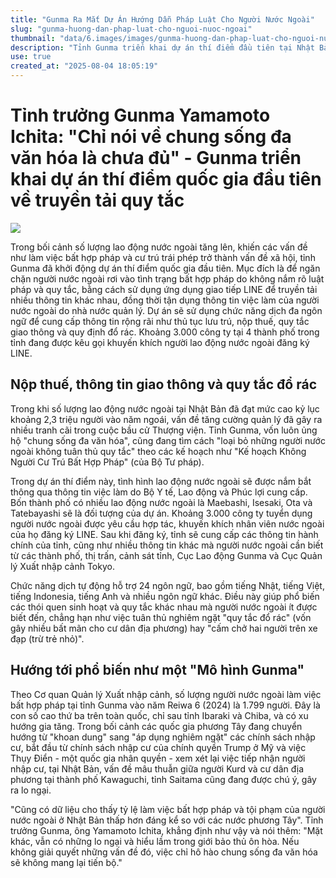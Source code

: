 ```yaml
---
title: "Gunma Ra Mắt Dự Án Hướng Dẫn Pháp Luật Cho Người Nước Ngoài"
slug: "gunma-huong-dan-phap-luat-cho-nguoi-nuoc-ngoai"
thumbnail: "data/6.images/images/gunma-huong-dan-phap-luat-cho-nguoi-nuoc-ngoai.webp"
description: "Tỉnh Gunma triển khai dự án thí điểm đầu tiên tại Nhật Bản, sử dụng ứng dụng LINE để cung cấp thông tin đa ngôn ngữ cho lao động nước ngoài, nhằm ngăn chặn tình trạng vi phạm pháp luật và cư trú bất hợp pháp, hướng tới mô hình chung sống đa văn hóa bền vững."
use: true
created_at: "2025-08-04 18:05:19"
---
```


# Tỉnh trưởng Gunma Yamamoto Ichita: "Chỉ nói về chung sống đa văn hóa là chưa đủ" - Gunma triển khai dự án thí điểm quốc gia đầu tiên về truyền tải quy tắc

![](/images/20250804-00000040-san-000-1-view.webp)

Trong bối cảnh số lượng lao động nước ngoài tăng lên, khiến các vấn đề như làm việc bất hợp pháp và cư trú trái phép trở thành vấn đề xã hội, tỉnh Gunma đã khởi động dự án thí điểm quốc gia đầu tiên. Mục đích là để ngăn chặn người nước ngoài rơi vào tình trạng bất hợp pháp do không nắm rõ luật pháp và quy tắc, bằng cách sử dụng ứng dụng giao tiếp LINE để truyền tải nhiều thông tin khác nhau, đồng thời tận dụng thông tin việc làm của người nước ngoài do nhà nước quản lý. Dự án sẽ sử dụng chức năng dịch đa ngôn ngữ để cung cấp thông tin rộng rãi như thủ tục lưu trú, nộp thuế, quy tắc giao thông và quy định đổ rác. Khoảng 3.000 công ty tại 4 thành phố trong tỉnh đang được kêu gọi khuyến khích người lao động nước ngoài đăng ký LINE.

## Nộp thuế, thông tin giao thông và quy tắc đổ rác

Trong khi số lượng lao động nước ngoài tại Nhật Bản đã đạt mức cao kỷ lục khoảng 2,3 triệu người vào năm ngoái, vấn đề tăng cường quản lý đã gây ra nhiều tranh cãi trong cuộc bầu cử Thượng viện. Tỉnh Gunma, vốn luôn ủng hộ "chung sống đa văn hóa", cũng đang tìm cách "loại bỏ những người nước ngoài không tuân thủ quy tắc" theo các kế hoạch như "Kế hoạch Không Người Cư Trú Bất Hợp Pháp" (của Bộ Tư pháp).

Trong dự án thí điểm này, tình hình lao động nước ngoài sẽ được nắm bắt thông qua thông tin việc làm do Bộ Y tế, Lao động và Phúc lợi cung cấp. Bốn thành phố có nhiều lao động nước ngoài là Maebashi, Isesaki, Ota và Tatebayashi sẽ là đối tượng của dự án. Khoảng 3.000 công ty tuyển dụng người nước ngoài được yêu cầu hợp tác, khuyến khích nhân viên nước ngoài của họ đăng ký LINE. Sau khi đăng ký, tỉnh sẽ cung cấp các thông tin hành chính của tỉnh, cũng như nhiều thông tin khác mà người nước ngoài cần biết từ các thành phố, thị trấn, cảnh sát tỉnh, Cục Lao động Gunma và Cục Quản lý Xuất nhập cảnh Tokyo.

Chức năng dịch tự động hỗ trợ 24 ngôn ngữ, bao gồm tiếng Nhật, tiếng Việt, tiếng Indonesia, tiếng Anh và nhiều ngôn ngữ khác. Điều này giúp phổ biến các thói quen sinh hoạt và quy tắc khác nhau mà người nước ngoài ít được biết đến, chẳng hạn như việc tuân thủ nghiêm ngặt "quy tắc đổ rác" (vốn gây nhiều bất mãn cho cư dân địa phương) hay "cấm chở hai người trên xe đạp (trừ trẻ nhỏ)".

## Hướng tới phổ biến như một "Mô hình Gunma"

Theo Cơ quan Quản lý Xuất nhập cảnh, số lượng người nước ngoài làm việc bất hợp pháp tại tỉnh Gunma vào năm Reiwa 6 (2024) là 1.799 người. Đây là con số cao thứ ba trên toàn quốc, chỉ sau tỉnh Ibaraki và Chiba, và có xu hướng gia tăng. Trong bối cảnh các quốc gia phương Tây đang chuyển hướng từ "khoan dung" sang "áp dụng nghiêm ngặt" các chính sách nhập cư, bắt đầu từ chính sách nhập cư của chính quyền Trump ở Mỹ và việc Thụy Điển - một quốc gia nhân quyền - xem xét lại việc tiếp nhận người nhập cư, tại Nhật Bản, vấn đề mâu thuẫn giữa người Kurd và cư dân địa phương tại thành phố Kawaguchi, tỉnh Saitama cũng đang được chú ý, gây ra lo ngại.

"Cũng có dữ liệu cho thấy tỷ lệ làm việc bất hợp pháp và tội phạm của người nước ngoài ở Nhật Bản thấp hơn đáng kể so với các nước phương Tây". Tỉnh trưởng Gunma, ông Yamamoto Ichita, khẳng định như vậy và nói thêm: "Mặt khác, vẫn có những lo ngại và hiểu lầm trong giới bảo thủ ôn hòa. Nếu không giải quyết những vấn đề đó, việc chỉ hô hào chung sống đa văn hóa sẽ không mang lại tiến bộ."